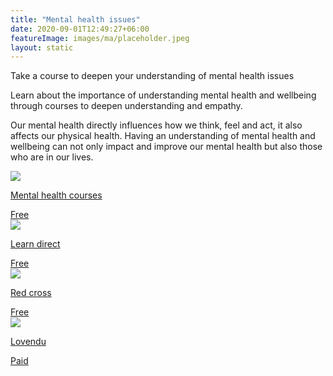 ```yaml
---
title: "Mental health issues"
date: 2020-09-01T12:49:27+06:00
featureImage: images/ma/placeholder.jpeg
layout: static
---
```


Take a course to deepen your understanding of mental health issues

Learn about the importance of understanding mental health and wellbeing through courses to deepen understanding and empathy.

Our mental health directly influences how we think, feel and act, it also affects our physical health. Having an understanding of mental health and wellbeing can not only impact and improve our mental health but also those who are in our lives.

<a class="ma-link" href="https://mentalhealthcourses.org.uk/"><div class="ma-card"><div class="ma-icon"><img src ="/images/icon-check.png"/></div><div class="ma-name"><p>Mental health courses</p></div><div class="ma-paid-text"><span>Free</span></div></div></a><a class="ma-link" href="https://www.learndirect.com/blog/the-importance-of-understanding-mental-health"><div class="ma-card"><div class="ma-icon"><img src ="/images/icon-check.png"/></div><div class="ma-name"><p>Learn direct</p></div><div class="ma-paid-text"><span>Free</span></div></div></a><a class="ma-link" href="https://blog.redcrossfirstaidtraining.co.uk/7-advantages-of-mental-health-training-that-will-help-deliver-value"><div class="ma-card"><div class="ma-icon"><img src ="/images/icon-check.png"/></div><div class="ma-name"><p>Red cross</p></div><div class="ma-paid-text"><span>Free</span></div></div></a><a class="ma-link" href="https://www.awin1.com/cread.php?awinmid=25994&awinaffid=1198638&ued=https%3A%2F%2Flovendu.co.uk%2F"><div class="ma-card"><div class="ma-icon"><img src ="/images/icon-pound.png"/></div><div class="ma-name"><p>Lovendu</p></div><div class="ma-paid-text"><span>Paid</span></div></div></a>  

<br/><br/>






